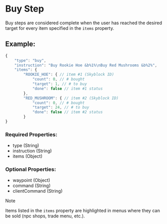 # Buy Step
Buy steps are considered complete when the user has reached the desired target for every item specified in the ``items`` property.

## Example:
```js
{
    "type": "buy",
    "instruction": "Buy Rookie Hoe &b%1%\nBuy Red Mushrooms &b%2%",
    "items": {
        "ROOKIE_HOE": { // item #1 (Skyblock ID)
            "count": 0, // # bought
            "target": 1, // # to buy
            "done": false // item #1 status
        },
        "RED_MUSHROOM": { // item #2 (Skyblock ID)
            "count": 0, // # bought
            "target": 24, // # to buy
            "done": false // item #2 status
        }
}
```
### Required Properties:
- type (String)
- instruction (String)
- items (Object)

### Optional Properties:
- waypoint (Object)
- command (String)
- clientCommand (String)

> [!NOTE]
> Items listed in the ``items`` property are highlighted in menus where they can be sold (npc shops, trade menu, etc.).
